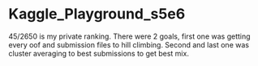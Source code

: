# Kaggle_Playground_s5e6
45/2650 is my private ranking.
There were 2 goals, first one was getting every oof and submission files to hill climbing. Second and last one was cluster averaging to best submissions to get best mix.

